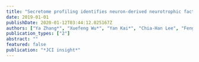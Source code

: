 ```yaml
---
title: "Secretome profiling identifies neuron-derived neurotrophic factor as a tumor-suppressive factor in lung cancer"
date: 2019-01-01
publishDate: 2020-01-12T03:44:12.025167Z
authors: ["Ya Zhang*", "Xuefeng Wu*", "Yan Kai*", "Chia-Han Lee", "Fengdong Cheng", "Yixuan Li", "Yongbao Zhuang", "Javid Ghaemmaghami", "Kun-Han Chuang", "Zhuo Liu", " others"]
publication_types: ["2"]
abstract: ""
featured: false
publication: "*JCI insight*"
---
```


